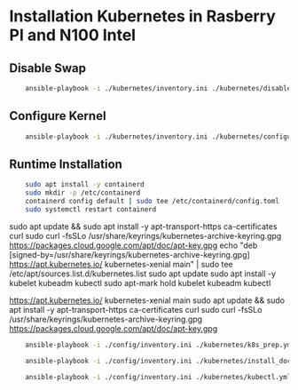 # Installation Kubernetes in Rasberry PI and N100 Intel

## Disable Swap

```bash
    ansible-playbook -i ./kubernetes/inventory.ini ./kubernetes/disable_swap.yml --ask-become-pass
```

## Configure Kernel

```bash
    ansible-playbook -i ./kubernetes/inventory.ini ./kubernetes/configure_kernel.yml --ask-become-pass
```

## Runtime Installation

```bash
    sudo apt install -y containerd
    sudo mkdir -p /etc/containerd
    containerd config default | sudo tee /etc/containerd/config.toml
    sudo systemctl restart containerd
```
sudo apt update && sudo apt install -y apt-transport-https ca-certificates curl
sudo curl -fsSLo /usr/share/keyrings/kubernetes-archive-keyring.gpg https://packages.cloud.google.com/apt/doc/apt-key.gpg
echo "deb [signed-by=/usr/share/keyrings/kubernetes-archive-keyring.gpg] https://apt.kubernetes.io/ kubernetes-xenial main" | sudo tee /etc/apt/sources.list.d/kubernetes.list
sudo apt update
sudo apt install -y kubelet kubeadm kubectl
sudo apt-mark hold kubelet kubeadm kubectl


https://apt.kubernetes.io/ kubernetes-xenial main
sudo apt update && sudo apt install -y apt-transport-https ca-certificates curl
sudo curl -fsSLo /usr/share/keyrings/kubernetes-archive-keyring.gpg https://packages.cloud.google.com/apt/doc/apt-key.gpg

```bash
    ansible-playbook -i ./config/inventory.ini ./kubernetes/k8s_prep.yml --ask-become-pass
```

```bash
    ansible-playbook -i ./config/inventory.ini ./kubernetes/install_docker.yml --ask-become-pass
```

```bash
    ansible-playbook -i ./config/inventory.ini ./kubernetes/kubectl.yml --ask-become-pass
```